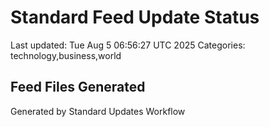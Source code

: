 # Standard Feed Update Status
Last updated: Tue Aug  5 06:56:27 UTC 2025
Categories: technology,business,world

## Feed Files Generated

Generated by Standard Updates Workflow

